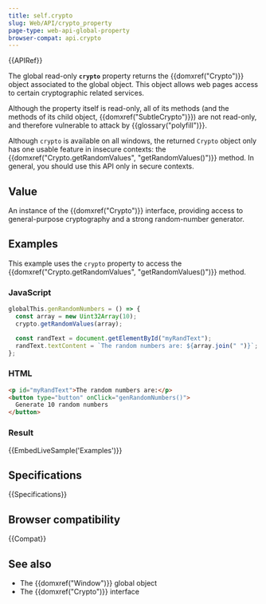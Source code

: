 ```yaml
---
title: self.crypto
slug: Web/API/crypto_property
page-type: web-api-global-property
browser-compat: api.crypto
---
```


{{APIRef}}

The global read-only **`crypto`** property returns the {{domxref("Crypto")}} object associated to the global object. This object allows web pages access to certain cryptographic related services.

Although the property itself is read-only, all of its methods (and the methods of its
child object, {{domxref("SubtleCrypto")}}) are not read-only, and therefore vulnerable
to attack by {{glossary("polyfill")}}.

Although `crypto` is available on all windows, the returned `Crypto` object only has one usable feature in insecure contexts: the {{domxref("Crypto.getRandomValues", "getRandomValues()")}} method. In general, you should use this API only in secure contexts.

## Value

An instance of the {{domxref("Crypto")}} interface, providing access to general-purpose cryptography and a strong random-number generator.

## Examples

This example uses the `crypto` property to access the {{domxref("Crypto.getRandomValues", "getRandomValues()")}} method.

### JavaScript

```js
globalThis.genRandomNumbers = () => {
  const array = new Uint32Array(10);
  crypto.getRandomValues(array);

  const randText = document.getElementById("myRandText");
  randText.textContent = `The random numbers are: ${array.join(" ")}`;
};
```

### HTML

```html
<p id="myRandText">The random numbers are:</p>
<button type="button" onClick="genRandomNumbers()">
  Generate 10 random numbers
</button>
```

### Result

{{EmbedLiveSample('Examples')}}

## Specifications

{{Specifications}}

## Browser compatibility

{{Compat}}

## See also

- The {{domxref("Window")}} global object
- The {{domxref("Crypto")}} interface
